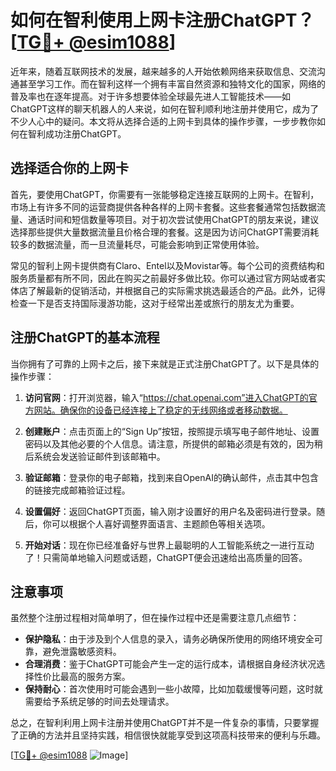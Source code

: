 # 如何在智利使用上网卡注册ChatGPT？[[TG💪+ @esim1088](https://t.me/s/esim1088)]

近年来，随着互联网技术的发展，越来越多的人开始依赖网络来获取信息、交流沟通甚至学习工作。而在智利这样一个拥有丰富自然资源和独特文化的国家，网络的普及率也在逐年提高。对于许多想要体验全球最先进人工智能技术——如ChatGPT这样的聊天机器人的人来说，如何在智利顺利地注册并使用它，成为了不少人心中的疑问。本文将从选择合适的上网卡到具体的操作步骤，一步步教你如何在智利成功注册ChatGPT。

## 选择适合你的上网卡

首先，要使用ChatGPT，你需要有一张能够稳定连接互联网的上网卡。在智利，市场上有许多不同的运营商提供各种各样的上网卡套餐。这些套餐通常包括数据流量、通话时间和短信数量等项目。对于初次尝试使用ChatGPT的朋友来说，建议选择那些提供大量数据流量且价格合理的套餐。这是因为访问ChatGPT需要消耗较多的数据流量，而一旦流量耗尽，可能会影响到正常使用体验。

常见的智利上网卡提供商有Claro、Entel以及Movistar等。每个公司的资费结构和服务质量都有所不同，因此在购买之前最好多做比较。你可以通过官方网站或者实体店了解最新的促销活动，并根据自己的实际需求挑选最适合的产品。此外，记得检查一下是否支持国际漫游功能，这对于经常出差或旅行的朋友尤为重要。

## 注册ChatGPT的基本流程

当你拥有了可靠的上网卡之后，接下来就是正式注册ChatGPT了。以下是具体的操作步骤：

1. **访问官网**：打开浏览器，输入“https://chat.openai.com”进入ChatGPT的官方网站。确保你的设备已经连接上了稳定的无线网络或者移动数据。
   
2. **创建账户**：点击页面上的“Sign Up”按钮，按照提示填写电子邮件地址、设置密码以及其他必要的个人信息。请注意，所提供的邮箱必须是有效的，因为稍后系统会发送验证邮件到该邮箱中。

3. **验证邮箱**：登录你的电子邮箱，找到来自OpenAI的确认邮件，点击其中包含的链接完成邮箱验证过程。

4. **设置偏好**：返回ChatGPT页面，输入刚才设置好的用户名及密码进行登录。随后，你可以根据个人喜好调整界面语言、主题颜色等相关选项。

5. **开始对话**：现在你已经准备好与世界上最聪明的人工智能系统之一进行互动了！只需简单地输入问题或话题，ChatGPT便会迅速给出高质量的回答。

## 注意事项

虽然整个注册过程相对简单明了，但在操作过程中还是需要注意几点细节：

- **保护隐私**：由于涉及到个人信息的录入，请务必确保所使用的网络环境安全可靠，避免泄露敏感资料。
- **合理消费**：鉴于ChatGPT可能会产生一定的运行成本，请根据自身经济状况选择性价比最高的服务方案。
- **保持耐心**：首次使用时可能会遇到一些小故障，比如加载缓慢等问题，这时就需要给予系统足够的时间去处理请求。

总之，在智利利用上网卡注册并使用ChatGPT并不是一件复杂的事情，只要掌握了正确的方法并且坚持实践，相信很快就能享受到这项高科技带来的便利与乐趣。

[[TG💪+ @esim1088](https://t.me/s/esim1088) ![Image](https://i.postimg.cc/4NQfJmqS/Snipaste-2025-05-13-00-14-12.png)]